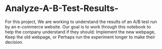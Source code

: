 # Analyze-A-B-Test-Results-
For this project, We are working to understand the results of an A/B test run by an e-commerce website. Our goal is to work through this notebook to help the company understand if they should:      Implement the new webpage,     Keep the old webpage, or     Perhaps run the experiment longer to make their decision.
